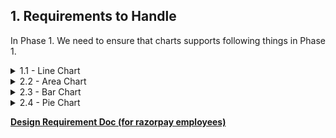 
## 1\. Requirements to Handle


In Phase 1. We need to ensure that charts supports following things in Phase 1. 



 

<details>
<summary> 1.1 - Line Chart </summary>

#### 1.1.a - **[Basic Line Chart](https://recharts.org/en-US/examples/SimpleLineChart)** A standard line chart with a grid, X-axis, Y-axis, Tooltip, Legend, and line.

<img src="./images/basic-line-chart.png" alt="Basic Line Chart"  height="300" width="400"/>



#### 1.1.b - **[Tiny Line Chart](https://recharts.org/en-US/examples/TinyLineChart)** A minimal line chart with only the line, with no grid or axes.


<img src="./images/tiny-line-chart.png" alt="Tiny Line Chart"  height="300" width="400"/>




#### 1.1.c  **[Line Chart that Connects Nulls](https://recharts.org/en-US/examples/LineChartConnectNulls)** The chart should be able to handle `null` data points by connecting the line over the gap. This is supported in Recharts via the `connectNulls` prop.


<img src="./images/null-line-chart.png" alt="null Line Chart"  height="300" width="400"/>




#### 1.1.d - **[Custom Dot Charts](https://recharts.org/en-US/examples/CustomizedDotLineChart)** We will support a limited set of options for customizing the dots on the line chart. Recharts allows passing a `Dot` component as a prop.


<img src="./images/dot-line-chart.png" alt="dot Line Chart"  height="300" width="400"/>



#### 1.1.e - **Forecast Line Chart** This requires showing a portion of the line as a dotted or dashed line to represent forecasted data. This can be implemented by rendering two separate lines and hiding the forecast line from the legend. The API design needs to consider how to accept forecast data.

<img src="./images/forecast-line-chart.png" alt="forecast Line Chart"  height="300" width="400"/>



#### 1.1.f - **[Stepped Line Chart](https://ui.shadcn.com/charts/line#charts)** The chart should support different interpolation types, like 'step'. This can be controlled via a `lineType` prop, which maps to the Recharts `type` prop on the `<Line />` component. We will likely support a limited number of line types initially.

<img src="./images/step-line-chart.png" alt="step Line Chart"  height="300" width="400"/>






-----



</details>


<details>
<summary>  2.2 - Area Chart </summary>


#### 2.2.a - **[Simple Area Chart](https://recharts.org/en-US/examples/SimpleAreaChart)** An area chart with a grid, X-axis, Y-axis, Tooltip, Legend, and the area fill.

<img src="./images/area-chart.png" alt="step Line Chart"  height="300" width="400"/>


#### 2.2.b - **[Stacked Area Chart](https://recharts.org/en-US/examples/StackedAreaChart)** The chart should support stacking multiple areas. This is handled by adding a `stackId` prop to the `Area` component in Recharts. Also if we have more then 2 area, user need to pass stackId. otherwise we will consider 
All areas part of a single stack.

<img src="./images/stacked-area-chart.png" alt="Stacked Area Chart"  height="300" width="400"/>


#### 2.2.c - **[Area Chart that Connects Nulls](https://recharts.org/en-US/examples/AreaChartConnectNulls)** Similar to line charts, the chart should be able to handle `null` data points by connecting the area over the gap. This is supported in Recharts via the `connectNulls` prop.

<img src="./images/area-connects-null.png" alt="area that connects null chart"  height="300" width="400"/>



#### 2.2.d - **[Tiny Area Chart](https://recharts.org/en-US/examples/TinyAreaChart)** A minimal area chart with only the filled area, with no grid or axes. Also known as a sparkline.

<img src="./images/tiny-area-chart.png" alt="tiny area chart"  height="300" width="400"/>



</details>


<details>
<summary> 2.3 - Bar Chart </summary>





#### 2.3.a - [TinyBarChart](https://recharts.org/en-US/examples/TinyBarChart)

   <img src="./images/tiny-bar-chart.png" alt="tiny bar chart"  height="300" width="400"/>

   Simple bar graph with responsive container and BarChart.  

#### 2.3.b - [SimpleBarChart](https://recharts.org/en-US/examples/SimpleBarChart)

   <img src="./images/normal-bar-chart.png" alt="normal bar chart"  height="300" width="400"/>

   Bar Chart with other chart components.

#### 2.3.c - [StackedBarChart](https://recharts.org/en-US/examples/StackedBarChart)  

  <img src="./images/stacked-bar-chart.png" alt="stacked bar chart"  height="300" width="400"/>

   It would be simple. Just need to use `stackId`  
         
#### 2.4.d - [Vertical Bar Chart](https://ui.shadcn.com/charts/bar#charts)  
   <img src="./images/vertical-bar-chart.png" alt="vertical bar chart" height="300" width="400"/>

   We just need to use layout=”vertical” prop  


#### 2.5.e - [NegativeBarChart](https://ui.shadcn.com/charts/bar#charts)  
   We just need to pass \-ve values recharts will handle it for us.   

#### 2.5.f - [CustomLabelBarChart](https://ui.shadcn.com/charts/bar#charts)  
   We need to use labelList. But we need to style it.


</details>

<details>

<summary>
2.4 - Pie Chart
</summary>

> **Note:** In design doc you can see we have Pie chart, but during initial discussion with design we have decided to have Donut variant of pie chart only. (Pie Chart will be supported in future)


* [CustomActiveShapeDonutChart](https://recharts.org/en-US/examples/CustomActiveShapePieChart)  
     <img src="./images/customActiveShape-donut-chart.png" alt="customActiveShape-donut-chart" height="500" width="600"/>

  We will provide custom active shapes for donut charts  

* [DonutWithText](https://ui.shadcn.com/charts/pie#charts)

    <img src="./images/donutWithText-donut-chart.png" alt="dounut-with-text-donut-chart" height="400" width="600"/>

      Need to display Text in the center of the donut chart. We should have a standard style of this. 


</details>


**[Design Requirement Doc (for razorpay  employees)](https://docs.google.com/document/d/1u7zkzpsQwwYsdtjSDlPgalArT7XkzAC400KqNI7Ibus/edit?tab=t.l3y0g5difjs4)**